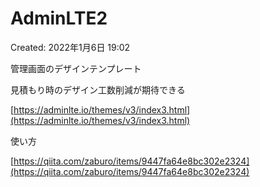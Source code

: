 # AdminLTE2

Created: 2022年1月6日 19:02

管理画面のデザインテンプレート

見積もり時のデザイン工数削減が期待できる

[https://adminlte.io/themes/v3/index3.html](https://adminlte.io/themes/v3/index3.html)

使い方

[https://qiita.com/zaburo/items/9447fa64e8bc302e2324](https://qiita.com/zaburo/items/9447fa64e8bc302e2324)